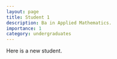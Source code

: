 ```yaml
---
layout: page
title: Student 1
description: Ba in Applied Mathematics. 
importance: 1
category: undergraduates
---
```



Here is a new student. 
